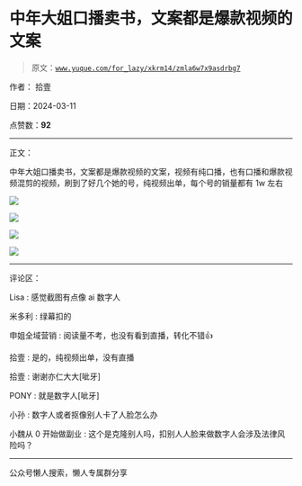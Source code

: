 # 中年大姐口播卖书，文案都是爆款视频的文案

> 原文：[`www.yuque.com/for_lazy/xkrm14/zmla6w7x9asdrbg7`](https://www.yuque.com/for_lazy/xkrm14/zmla6w7x9asdrbg7)

作者： 拾壹

日期：2024-03-11

点赞数：**92**

* * *

正文：

中年大姐口播卖书，文案都是爆款视频的文案，视频有纯口播，也有口播和爆款视频混剪的视频，刷到了好几个她的号，纯视频出单，每个号的销量都有 1w 左右

![](img/18d45c057a139b1d542095c0e786d331.png)

![](img/9017812a039c421bd5d1c1e01a1e6bda.png)

![](img/56eeed297beaddc85e811f847c8e11b7.png)

![](img/32c008ee3754bb6f00ffa690324066c7.png)

* * *

评论区：

Lisa : 感觉截图有点像 ai 数字人

米多利 : 绿幕扣的

申姐全域营销 : 阅读量不考，也没有看到直播，转化不错👍

拾壹 : 是的，纯视频出单，没有直播

拾壹 : 谢谢亦仁大大[呲牙]

PONY : 就是数字人[呲牙]

小孙 : 数字人或者抠像别人卡了人脸怎么办

小魏从 0 开始做副业 : 这个是克隆别人吗，扣别人人脸来做数字人会涉及法律风险吗？

* * *

公众号懒人搜索，懒人专属群分享